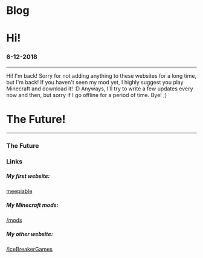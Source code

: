 # Blog
<html>
  <h1>Hi!</h1> <h3>6-12-2018</h3> <p></p>
  <hr/>
  <p>Hi! I'm back! Sorry for not adding anything to these websites for a long time, but I'm back! If you haven't seen my mod yet, I highly suggest you play Minecraft and download it! :D Anyways, I'll try to write a few updates every now and then, but sorry if I go offline for a period of time. Bye! ;)</p>
  <h1>The Future!</h1> <p></p>
  <hr/>
  <h3>The Future</h3> <p></p>

  <p></p>
  <p></p>
  <p></p>
  <p></p>
  <h3>Links</h3>
  
  <h5>My first website:</h5><a href="meepiable.github.io">meepiable</a>
  <h5>My Minecraft mods:</h5><a href="meepiable.github.io/mods">/mods</a>
  <h5>My other website:</h5><a href="meepiable.github.io/IceBreakerGames">/IceBreakerGames</a>
</html>

